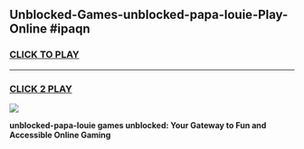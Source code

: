 
## Unblocked-Games-unblocked-papa-louie-Play-Online #ipaqn
<h3>
<a href="https://news.freeplayer.one?title=unblocked-papa-louie&ref=3">CLICK TO PLAY</a></h3>
<hr>

<h3>
<a href="https://news.freeplayer.one?title=unblocked-papa-louie&ref=3">CLICK 2 PLAY</a>
  
</h3>

<a href="https://news.freeplayer.one?title=unblocked-papa-louie&ref=3"><img src="https://clearcache.store/games.png"></a>


**unblocked-papa-louie games unblocked: Your Gateway to Fun and Accessible Online Gaming**
